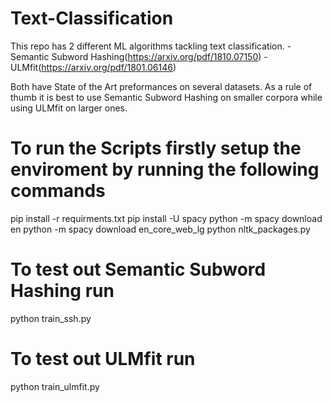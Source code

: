 # Text-Classification
This repo has 2 different ML algorithms tackling text classification.
-Semantic Subword Hashing(https://arxiv.org/pdf/1810.07150)
-ULMfit(https://arxiv.org/pdf/1801.06146)

Both have State of the Art preformances on several datasets. As a rule of thumb it is best to use Semantic Subword Hashing on smaller corpora while using ULMfit on larger ones.

# To run the Scripts firstly setup the enviroment by running the following commands

pip install -r requirments.txt
pip install -U spacy
python -m spacy download en
python -m spacy download en_core_web_lg
python nltk_packages.py

# To test out Semantic Subword Hashing run
python train_ssh.py

# To test out ULMfit run
python train_ulmfit.py